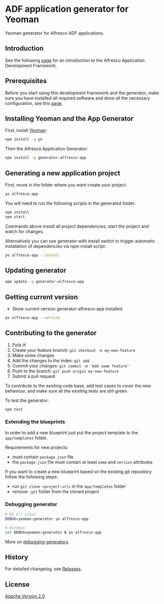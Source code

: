 # ADF application generator for Yeoman

Yeoman generator for Alfresco ADF applications.

## Introduction

See the following [page](https://github.com/Alfresco/alfresco-ng2-components/blob/master/INTRODUCTION.md) for an introduction to the Alfresco Application Development Framework.

## Prerequisites

Before you start using this development framework and the generator, make sure you have installed all required software and done all the
necessary configuration, see this [page](https://github.com/Alfresco/app-dev-framework/blob/master/PREREQUISITES.md).

## Installing Yeoman and the App Generator

First, install [Yeoman](http://yeoman.io):

```sh
npm install -g yo
```

Then the Alfresco Application Generator:

```sh
npm install -g generator-alfresco-app
```

## Generating a new application project

First, move in the folder where you want create your project.

```sh
yo alfresco-app
```

You will need to run the following scripts in the generated folder:

```sh
npm install
npm start
```

Commands above install all project dependencies, start the project and watch for changes.

Alternatively you can use generator with install switch to trigger automatic installation of dependencies via npm install script:

```sh
yo alfresco-app --install
```

## Updating generator

```sh
npm update -g generator-alfresco-app
```

## Getting current version

* Show current version generator-alfresco-app installed

```sh
yo alfresco-app --version
```

## Contributing to the generator

1. Fork it!
2. Create your feature branch: `git checkout -b my-new-feature`
3. Make some changes
4. Add the changes to the index: `git add .`
5. Commit your changes: `git commit -m 'Add some feature'`
6. Push to the branch: `git push origin my-new-feature`
7. Submit a pull request

To contribute to the existing code base, add test cases to cover the new behaviour, and make sure all the existing tests are still green.

To test the generator:

```sh
npm test
```

### Extending the blueprints

In order to add a new blueprint just put the project template to the `app/templates` folder.

Requirements for new projects:

* must contain `package.json` file
* the `package.json` file must contain at least `name` and `version` attributes

If you want to create a new blueprint based on the existing git repository follow the following steps:

* run `git clone <project-url>` in the `app/templates` folder
* remove `.git` folder from the cloned project

### Debugging generator

```sh
# OS X / Linux
DEBUG=yeoman:generator yo alfresco-app

# Windows
set DEBUG=yeoman:generator & yo alfresco-app
```

More on [debugging generators](http://yeoman.io/authoring/debugging.html).

## History

For detailed changelog, see [Releases](https://github.com/Alfresco/generator-ng2-alfresco-app/releases).

## License

[Apache Version 2.0](https://github.com/alfresco/generator-ng2-alfresco-app/blob/master/LICENSE)
